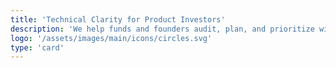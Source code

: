 ```yaml
---
title: 'Technical Clarity for Product Investors'
description: 'We help funds and founders audit, plan, and prioritize with confidence.'
logo: '/assets/images/main/icons/circles.svg'
type: 'card'
---
```

